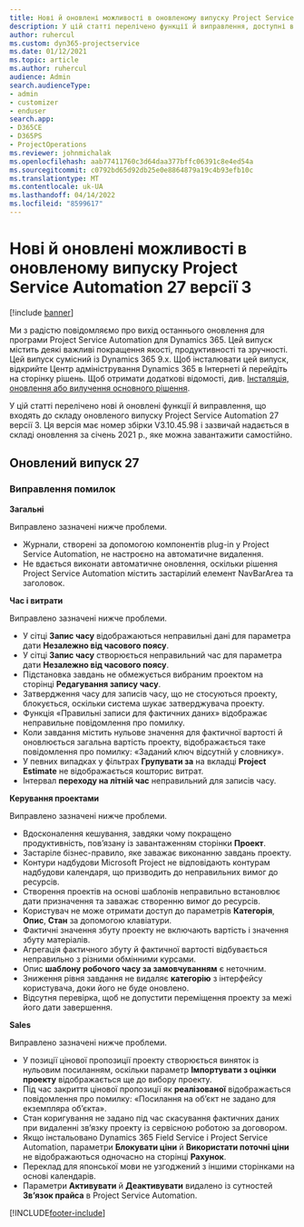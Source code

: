 ```yaml
---
title: Нові й оновлені можливості в оновленому випуску Project Service Automation 27 версії 3
description: У цій статті перелічено функції й виправлення, доступні в оновленому випуску Project Service Automation 27 версії 3.
author: ruhercul
ms.custom: dyn365-projectservice
ms.date: 01/12/2021
ms.topic: article
ms.author: ruhercul
audience: Admin
search.audienceType:
- admin
- customizer
- enduser
search.app:
- D365CE
- D365PS
- ProjectOperations
ms.reviewer: johnmichalak
ms.openlocfilehash: aab77411760c3d64daa377bffc06391c8e4ed54a
ms.sourcegitcommit: c0792bd65d92db25e0e8864879a19c4b93efb10c
ms.translationtype: MT
ms.contentlocale: uk-UA
ms.lasthandoff: 04/14/2022
ms.locfileid: "8599617"
---
```

# <a name="whats-new-or-changed-in-project-service-automation-update-release-27-v3"></a>Нові й оновлені можливості в оновленому випуску Project Service Automation 27 версії 3

[!include [banner](../includes/psa-now-project-operations.md)]

Ми з радістю повідомляємо про вихід останнього оновлення для програми Project Service Automation для Dynamics 365. Цей випуск містить деякі важливі покращення якості, продуктивності та зручності. Цей випуск сумісний із Dynamics 365 9.x. Щоб інсталювати цей випуск, відкрийте Центр адміністрування Dynamics 365 в Інтернеті й перейдіть на сторінку рішень. Щоб отримати додаткові відомості, див. [Інсталяція, оновлення або вилучення основного рішення](/power-platform/admin/install-remove-preferred-solution).

У цій статті перелічено нові й оновлені функції й виправлення, що входять до складу оновленого випуску Project Service Automation 27 версії 3. Ця версія має номер збірки V3.10.45.98 і зазвичай надається в складі оновлення за січень 2021 р., яке можна завантажити самостійно.

## <a name="update-release-27"></a>Оновлений випуск 27

### <a name="bug-fixes"></a>Виправлення помилок

**Загальні**

Виправлено зазначені нижче проблеми.

- Журнали, створені за допомогою компонентів plug-in у Project Service Automation, не настроєно на автоматичне видалення.
- Не вдається виконати автоматичне оновлення, оскільки рішення Project Service Automation містить застарілий елемент NavBarArea та заголовок.

**Час і витрати**

Виправлено зазначені нижче проблеми.

- У сітці **Запис часу** відображаються неправильні дані для параметра дати **Незалежно від часового поясу**.
- У сітці **Запис часу** створюється неправильний час для параметра дати **Незалежно від часового поясу**.
- Підстановка завдань не обмежується вибраним проектом на сторінці **Редагування запису часу**.
- Затвердження часу для записів часу, що не стосуються проекту, блокується, оскільки система шукає затверджувача проекту.
- Функція «Правильні записи для фактичних даних» відображає неправильне повідомлення про помилку.
- Коли завдання містить нульове значення для фактичної вартості й оновлюється загальна вартість проекту, відображається таке повідомлення про помилку: «Заданий ключ відсутній у словнику».
- У певних випадках у фільтрах **Групувати за** на вкладці **Project Estimate** не відображається кошторис витрат.
- Інтервал **переходу на літній час** неправильний для записів часу.

**Керування проектами**

Виправлено зазначені нижче проблеми.

- Вдосконалення кешування, завдяки чому покращено продуктивність, пов’язану із завантаженням сторінки **Проект**.
- Застаріле бізнес-правило, яке заважає виконанню завдань проекту.
- Контури надбудови Microsoft Project не відповідають контурам надбудови календаря, що призводить до неправильних вимог до ресурсів.
- Створення проектів на основі шаблонів неправильно встановлює дати призначення та заважає створенню вимог до ресурсів.
- Користувач не може отримати доступ до параметрів **Категорія**, **Опис**, **Стан** за допомогою клавіатури.
- Фактичні значення збуту проекту не включають вартість і значення збуту матеріалів.
- Агрегація фактичного збуту й фактичної вартості відбувається неправильно з різними обмінними курсами.
- Опис **шаблону робочого часу за замовчуванням** є неточним.
- Зниження рівня завдання не видаляє **категорію** з інтерфейсу користувача, доки його не буде оновлено.
- Відсутня перевірка, щоб не допустити переміщення проекту за межі його дати завершення.

**Sales**

Виправлено зазначені нижче проблеми.

- У позиції цінової пропозиції проекту створюється виняток із нульовим посиланням, оскільки параметр **Імпортувати з оцінки проекту** відображається ще до вибору проекту.
- Під час закриття цінової пропозиції як **реалізованої** відображається повідомлення про помилку: «Посилання на об’єкт не задано для екземпляра об’єкта».
- Стан коригування не задано під час скасування фактичних даних при видаленні зв’язку проекту із сервісною роботою за договором.
- Якщо інстальовано Dynamics 365 Field Service і Project Service Automation, параметри **Блокувати ціни** й **Використати поточні ціни** не відображаються одночасно на сторінці **Рахунок**.
- Переклад для японської мови не узгоджений з іншими сторінками на основі календарів.
- Параметри **Активувати** й **Деактивувати** видалено із сутностей **Зв’язок прайса** в Project Service Automation.


[!INCLUDE[footer-include](../includes/footer-banner.md)]
